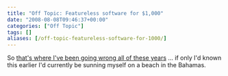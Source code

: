 ```yaml
---
title: "Off Topic: Featureless software for $1,000"
date: "2008-08-08T09:46:37+00:00"
categories: ["Off Topic"]
tags: []
aliases: [/off-topic-featureless-software-for-1000/]
---
```


So <a href="http://latimesblogs.latimes.com/technology/2008/08/iphone-i-am-ric.html">that's where I've been going wrong all of these years</a> ... if only I'd known this earlier I'd currently be sunning myself on a beach in the Bahamas.
